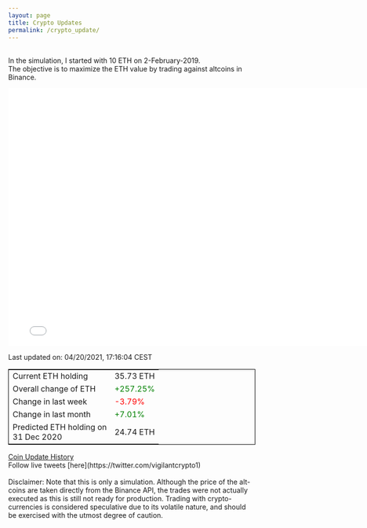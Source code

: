 ```yaml
---
layout: page
title: Crypto Updates
permalink: /crypto_update/
---
```

<!-- Global site tag (gtag.js) - Google Analytics -->
<script async src="https://www.googletagmanager.com/gtag/js?id=UA-103831149-5"></script>
<script>
  window.dataLayer = window.dataLayer || [];
  function gtag(){dataLayer.push(arguments);}
  gtag('js', new Date());

  gtag('config', 'UA-103831149-5');
</script>
<br>In the simulation, I started with 10 ETH on 2-February-2019.<br>The objective is to maximize the ETH value by trading against altcoins 
in Binance.

<iframe width="775" height="525" frameborder="0" scrolling="no" src="//plotly.com/~vikramaditya91/109.embed"></iframe>

Last updated on: 04/20/2021, 17:16:04 CEST 
<table style="border:1px solid black;margin-left:auto;margin-right:auto;">
	<tbody>
	<tr>
		<td>Current ETH holding</td>
		<td>     35.73 ETH</td>
	</tr>
	<tr>
		<td>Overall change of ETH</td>
		<td><font color="green">+257.25%</font></td>
	</tr>
	<tr>
		<td>Change in last week</td>
		<td><font color="red">-3.79%</font></td>
	</tr>
	<tr>
		<td>Change in last month</td>
		<td><font color="green">+7.01%</font></td>
	</tr>
    <tr>
		<td>Predicted ETH holding on<br>31 Dec 2020</td>
		<td>     24.74 ETH</td>
	</tr>
	</tbody>
</table>
<a href="{{ site.baseurl }}/crypto_history">Coin Update History</a>
<br>
Follow live tweets [here](https://twitter.com/vigilantcrypto1)
<br>
<br>
Disclaimer:
Note that this is only a simulation. Although the price of the alt-coins are taken directly from the Binance API, the trades were not actually executed as this is still not ready for production.
Trading with crypto-currencies is considered speculative due to its volatile nature, and should be exercised with the utmost degree of caution.